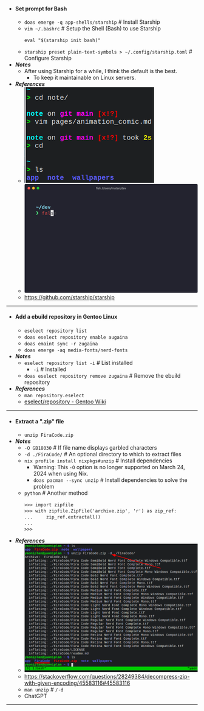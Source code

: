 - #### Set prompt for Bash
	- `doas emerge -q app-shells/starship` # Install Starship
	- `vim ~/.bashrc` # Setup the Shell (Bash) to use Starship
	  ```
	  eval "$(starship init bash)"
	  ```
	- `starship preset plain-text-symbols > ~/.config/starship.toml` # Configure Starship
- ***Notes***
    - After using Starship for a while, I think the default is the best.
        - To keep it maintainable on Linux servers.
- ***References***
	- ![2023-01-12_19-07.png](./assets/2023-01-12_19-07_1673521689908_0.png)
	- ![demo.gif](./assets/demo_1673521633245_0.gif)
	- https://github.com/starship/starship
- ---
- #### Add a ebuild repository in Gentoo Linux
	- `eselect repository list`
	- `doas eselect repository enable augaina`
	- `doas emaint sync -r zugaina`
	- `doas emerge -aq media-fonts/nerd-fonts`
- ***Notes***
	- `eselect repository list -i` # List installed
		- `-i` # Installed
	- `doas eselect repository remove zugaina` # Remove the ebuild repository
- ***References***
	- `man repository.eselect`
	- [eselect/repository - Gentoo Wiki](https://wiki.gentoo.org/wiki/Eselect/Repository)
- ---
- #### Extract a ".zip" file
	- `unzip FiraCode.zip`
- ***Notes***
    - `-O GB18030` # If file name displays garbled characters
	- `-d ./FiraCode/` # An optional directory to which to extract files
    - `nix profile install nixpkgs#unzip` # Install dependencies
        -  Warning: This `-O` option is no longer supported on March 24, 2024 when using Nix.
        - `doas pacman --sync unzip` # Install dependencies to solve the problem
    - `python` # Another method
      ```
      >>> import zipfile
      >>> with zipfile.ZipFile('archive.zip', 'r') as zip_ref:
      ...     zip_ref.extractall()
      ... 
      >>> 
      ```
- ***References***
	- ![2023-01-12_18-32.png](./assets/2023-01-12_18-32_1673519575373_0.png)
    - https://stackoverflow.com/questions/28249384/decompress-zip-with-given-encoding/45583116#45583116
	- `man unzip` # `/-d`
    - ChatGPT
- ---
